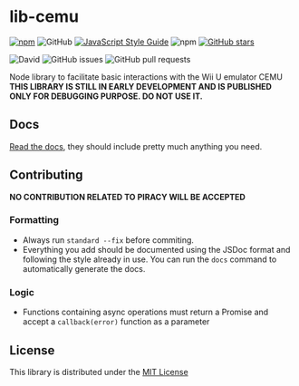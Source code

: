 # lib-cemu
[![npm](https://img.shields.io/npm/v/lib-cemu.svg)](https://www.npmjs.com/package/lib-cemu)
![GitHub](https://img.shields.io/github/license/raftario/lib-cemu.svg)
[![JavaScript Style Guide](https://img.shields.io/badge/code_style-standard-brightgreen.svg)](https://standardjs.com)
![npm](https://img.shields.io/npm/dt/lib-cemu.svg)
[![GitHub stars](https://img.shields.io/github/stars/raftario/lib-cemu.svg?style=social)](https://github.com/raftario/lib-cemu)

![David](https://img.shields.io/david/raftario/lib-cemu.svg)
![GitHub issues](https://img.shields.io/github/issues/raftario/lib-cemu.svg)
![GitHub pull requests](https://img.shields.io/github/issues-pr/raftario/lib-cemu.svg)

Node library to facilitate basic interactions with the Wii U emulator CEMU  
**THIS LIBRARY IS STILL IN EARLY DEVELOPMENT AND IS PUBLISHED ONLY FOR DEBUGGING PURPOSE. DO NOT USE IT.**

## Docs
[Read the docs](DOCS.md), they should include pretty much anything you need.

## Contributing
**NO CONTRIBUTION RELATED TO PIRACY WILL BE ACCEPTED**
### Formatting
* Always run `standard --fix` before commiting.
* Everything you add should be documented using the JSDoc format and following the style already in use. You can run the `docs` command to automatically generate the docs.
### Logic
* Functions containing async operations must return a Promise and accept a `callback(error)` function as a parameter

## License
This library is distributed under the [MIT License](LICENSE)